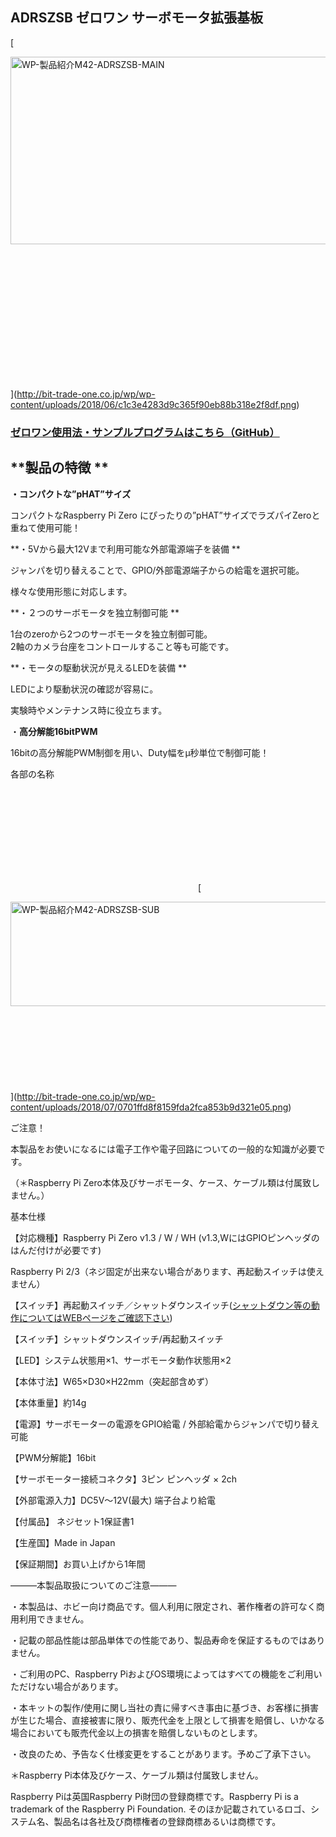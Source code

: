 <!--
---
name: adrszsb
class: board
type: other
formfactor: pHAT
manufacturer: BitTradeOne
description: ADRSZSB　ゼロワン サーボモータ拡張基板
url: http://bit-trade-one.co.jp/product/module/adrszsb/
github: https://github.com/bit-trade-one/RasPi-Zero-One-Series/tree/master/1st/ADRSZSB_Servo_Motor
buy: http://btoshop.jp/2018/07/02/4562469771809/
image: 'adrszsb.png'
pincount: 40
eeprom: no
power:
  '1':
  '2':
ground:
  '6':
  '9':
  '14':
  '20':
  '25':
  '30':
  '34':
  '39':
pin:
  '3':
    mode: i2c
  '5':
    mode: i2c
  '7':
    name: Enable
    mode: output
    active: high
i2c:
  '0x00':
    name: device display name
    device: chip name
-->
ADRSZSB ゼロワン サーボモータ拡張基板
-----------------------

[

<img alt="WP-製品紹介M42-ADRSZSB-MAIN" class="alignnone size-full wp-image-7559" height="300" sizes="(max-width: 696px) 100vw, 696px" src="http://bit-trade-one.co.jp/wp/wp-content/uploads/2018/06/c1c3e4283d9c365f90eb88b318e2f8df.png" srcset="http://bit-trade-one.co.jp/wp/wp-content/uploads/2018/06/c1c3e4283d9c365f90eb88b318e2f8df.png 696w, http://bit-trade-one.co.jp/wp/wp-content/uploads/2018/06/c1c3e4283d9c365f90eb88b318e2f8df-300x129.png 300w" width="696"/>

![WP-製品紹介M42-ADRSZSB-MAIN](data:image/svg+xml,%3Csvg%20xmlns=%22http://www.w3.org/2000/svg%22%20viewBox=%220%200%20696%20300%22%3E%3C/svg%3E)](http://bit-trade-one.co.jp/wp/wp-content/uploads/2018/06/c1c3e4283d9c365f90eb88b318e2f8df.png)

### **[ゼロワン使用法・サンプルプログラムはこちら（GitHub）](https://github.com/bit-trade-one/RasPi-Zero-One-Series)**

**製品の特徴    **
-------------

**・コンパクトな”pHAT”サイズ**         

コンパクトなRaspberry Pi Zero にぴったりの”pHAT”サイズでラズパイZeroと重ねて使用可能！   

**・5Vから最大12Vまで利用可能な外部電源端子を装備  **     

ジャンパを切り替えることで、GPIO/外部電源端子からの給電を選択可能。     

様々な使用形態に対応します。         

**・２つのサーボモータを独立制御可能 **       

1台のzeroから2つのサーボモータを独立制御可能。  
2軸のカメラ台座をコントロールすること等も可能です。

**・モータの駆動状況が見えるLEDを装備  **      

LEDにより駆動状況の確認が容易に。        

実験時やメンテナンス時に役立ちます。

・**高分解能16bitPWM**

16bitの高分解能PWM制御を用い、Duty幅をμ秒単位で制御可能！

各部の名称   

<img alt="" class="elementOfPhoto" src="https://llstock.s3-ap-northeast-1.amazonaws.com/uploads/photo/image/37494/middle\_stockimage.png?X-Amz-Algorithm=AWS4-HMAC-SHA256&amp;X-Amz-Credential=AKIAI7P6SP7G3K7DHTNA%2F20180629%2Fap-northeast-1%2Fs3%2Faws4\_request&amp;X-Amz-Date=20180629T095817Z&amp;X-Amz-Expires=600&amp;X-Amz-SignedHeaders=host&amp;X-Amz-Signature=f2b67cbc81687516607d78c2bf0d217ae6801210e84853802e0a08caff6e3740"/>

![](data:image/svg+xml,%3Csvg%20xmlns=%22http://www.w3.org/2000/svg%22%20viewBox=%220%200%20%20%22%3E%3C/svg%3E)[

<img alt="WP-製品紹介M42-ADRSZSB-SUB" class="alignnone size-full wp-image-7683" height="167" sizes="(max-width: 691px) 100vw, 691px" src="http://bit-trade-one.co.jp/wp/wp-content/uploads/2018/07/0701ffd8f8159fda2fca853b9d321e05.png" srcset="http://bit-trade-one.co.jp/wp/wp-content/uploads/2018/07/0701ffd8f8159fda2fca853b9d321e05.png 691w, http://bit-trade-one.co.jp/wp/wp-content/uploads/2018/07/0701ffd8f8159fda2fca853b9d321e05-300x73.png 300w" width="691"/>

![WP-製品紹介M42-ADRSZSB-SUB](data:image/svg+xml,%3Csvg%20xmlns=%22http://www.w3.org/2000/svg%22%20viewBox=%220%200%20691%20167%22%3E%3C/svg%3E)](http://bit-trade-one.co.jp/wp/wp-content/uploads/2018/07/0701ffd8f8159fda2fca853b9d321e05.png)

ご注意！           

本製品をお使いになるには電子工作や電子回路についての一般的な知識が必要です。    

（＊Raspberry Pi Zero本体及びサーボモータ、ケース、ケーブル類は付属致しません。）     

基本仕様           

【対応機種】Raspberry Pi Zero v1.3 / W / WH (v1.3,WにはGPIOピンヘッダのはんだ付けが必要です)   

Raspberry Pi 2/3（ネジ固定が出来ない場合があります、再起動スイッチは使えません）           

【スイッチ】再起動スイッチ／シャットダウンスイッチ([シャットダウン等の動作についてはWEBページをご確認下さい](http://bit-trade-one.co.jp/blog/201807032/))

【スイッチ】シャットダウンスイッチ/再起動スイッチ       

【LED】システム状態用×1、サーボモータ動作状態用×2       

【本体寸法】W65×D30×H22mm（突起部含めず）       

【本体重量】約14g          

【電源】サーボモーターの電源をGPIO給電 / 外部給電からジャンパで切り替え可能      

【PWM分解能】16bit          

【サーボモーター接続コネクタ】3ピン ピンヘッダ × 2ch       

【外部電源入力】DC5V～12V(最大) 端子台より給電

【付属品】 ネジセット1保証書1         

【生産国】Made in Japan         

【保証期間】お買い上げから1年間        

―――本製品取扱についてのご注意―――        

・本製品は、ホビー向け商品です。個人利用に限定され、著作権者の許可なく商用利用できません。   

・記載の部品性能は部品単体での性能であり、製品寿命を保証するものではありません。    

・ご利用のPC、Raspberry PiおよびOS環境によってはすべての機能をご利用いただけない場合があります。  

・本キットの製作/使用に関し当社の責に帰すべき事由に基づき、お客様に損害が生じた場合、直接被害に限り、販売代金を上限として損害を賠償し、いかなる場合においても販売代金以上の損害を賠償しないものとします。

・改良のため、予告なく仕様変更をすることがあります。予めご了承下さい。     

＊Raspberry Pi本体及びケース、ケーブル類は付属致しません。      

Raspberry Piは英国Raspberry Pi財団の登録商標です。Raspberry Pi is a trademark of the Raspberry Pi Foundation. そのほか記載されているロゴ、システム名、製品名は各社及び商標権者の登録商標あるいは商標です。
